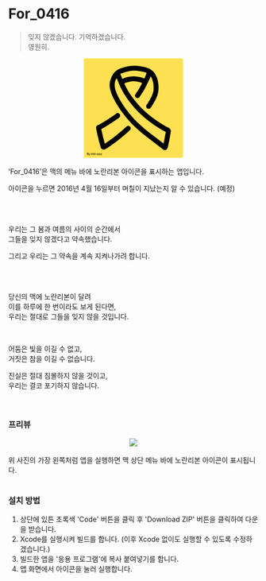 # For_0416

> 잊지 않겠습니다. 기억하겠습니다. <br>
영원히.

<p align="center">
<img width="200px" src="./image/For_0416__logo.png"/>
</p>

‘For_0416’은 맥의 메뉴 바에 노란리본 아이콘을 표시하는 앱입니다.

아이콘을 누르면 2016년 4월 16일부터 며칠이 지났는지 알 수 있습니다. (예정)

<br>
<br>

우리는 그 봄과 여름의 사이의 순간에서\
그들을 잊지 않겠다고 약속했습니다.

그리고 우리는 그 약속을 계속 지켜나가려 합니다.

<br>
<br>

당신의 맥에 노란리본이 달려 \
이를 하루에 한 번이라도 보게 된다면,\
우리는 절대로 그들을 잊지 않을 것입니다.

<br>

어둠은 빛을 이길 수 없고,\
거짓은 참을 이길 수 없습니다.


진실은 절대 침몰하지 않을 것이고,\
우리는 결코 포기하지 않습니다.
<br>
<br>


#

### 프리뷰
<p align="center">
<img src="./image/스크린샷 2020-08-06 오전 7.28.15.png"/>
</p>

위 사진의 가장 왼쪽처럼 앱을 실행하면 맥 상단 메뉴 바에 노란리본 아이콘이 표시됩니다.

#

### 설치 방법

1. 상단에 있튼 초록색 'Code' 버튼을 클릭 후 'Download ZIP' 버튼을 클릭하여 다운을 받습니다.
2. Xcode를 실행시켜 빌드를 합니다. (이후 Xcode 없이도 실행할 수 있도록 수정하겠습니다.)
3. 빌드한 앱을 '응용 프로그램'에 복사 붙여넣기를 합니다.
4. 앱 화면에서 아이콘을 눌러 실행합니다.

